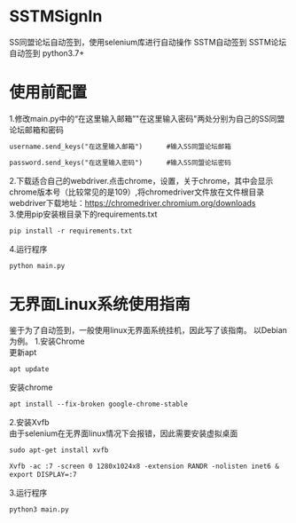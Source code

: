 # SSTMSignIn
SS同盟论坛自动签到，使用selenium库进行自动操作 
SSTM自动签到 SSTM论坛自动签到
python3.7+

# 使用前配置
1.修改main.py中的“在这里输入邮箱”"在这里输入密码"两处分别为自己的SS同盟论坛邮箱和密码
```txt
username.send_keys("在这里输入邮箱")      #输入SS同盟论坛邮箱
```
```txt
password.send_keys("在这里输入密码")      #输入SS同盟论坛密码
```
2.下载适合自己的webdriver.点击chrome，设置，关于chrome，其中会显示chrome版本号（比较常见的是109）,将chromedriver文件放在文件根目录
  webdriver下载地址：https://chromedriver.chromium.org/downloads  
3.使用pip安装根目录下的requirements.txt  
  ```txt
  pip install -r requirements.txt
  ```
4.运行程序
```txt
python main.py
```


# 无界面Linux系统使用指南
鉴于为了自动签到，一般使用linux无界面系统挂机，因此写了该指南。
以Debian为例。
1.安装Chrome  
更新apt
```txt
apt update
```
安装chrome
```txt
apt install --fix-broken google-chrome-stable
```
2.安装Xvfb  
由于selenium在无界面linux情况下会报错，因此需要安装虚拟桌面
```txt
sudo apt-get install xvfb
```
```txt
Xvfb -ac :7 -screen 0 1280x1024x8 -extension RANDR -nolisten inet6 &
export DISPLAY=:7
```
3.运行程序
```txt
python3 main.py
```
